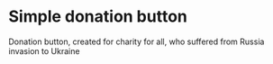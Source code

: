 # Simple donation button
Donation button, created for charity for all, who suffered from Russia invasion to Ukraine
